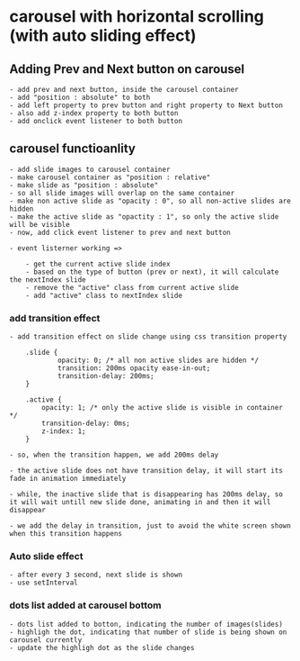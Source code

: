 # carousel with horizontal scrolling (with auto sliding effect)

## Adding Prev and Next button on carousel

    - add prev and next button, inside the carousel container
    - add "position : absolute" to both
    - add left property to prev button and right property to Next button
    - also add z-index property to both button
    - add onclick event listener to both button
    
## carousel functioanlity

    - add slide images to carousel container
    - make carousel container as "position : relative"
    - make slide as "position : absolute"
    - so all slide images will overlap on the same container
    - make non active slide as "opacity : 0", so all non-active slides are hidden
    - make the active slide as "opactity : 1", so only the active slide will be visible
    - now, add click event listener to prev and next button

    - event listerner working => 

        - get the current active slide index
        - based on the type of button (prev or next), it will calculate the nextIndex slide
        - remove the "active" class from current active slide 
        - add "active" class to nextIndex slide
        
### add transition effect 

    - add transition effect on slide change using css transition property
    
        .slide {
                opacity: 0; /* all non active slides are hidden */
                transition: 200ms opacity ease-in-out;
                transition-delay: 200ms;
        }
        
        .active {
            opacity: 1; /* only the active slide is visible in container */
            transition-delay: 0ms;
            z-index: 1;
        }

    - so, when the transition happen, we add 200ms delay

    - the active slide does not have transition delay, it will start its fade in animation immediately

    - while, the inactive slide that is disappearing has 200ms delay, so it will wait untill new slide done, animating in and then it will disappear 

    - we add the delay in transition, just to avoid the white screen shown when this transition happens 


### Auto slide effect
    - after every 3 second, next slide is shown
    - use setInterval 

### dots list added at carousel bottom
    - dots list added to botton, indicating the number of images(slides)
    - highligh the dot, indicating that number of slide is being shown on carousel currently
    - update the highligh dot as the slide changes
